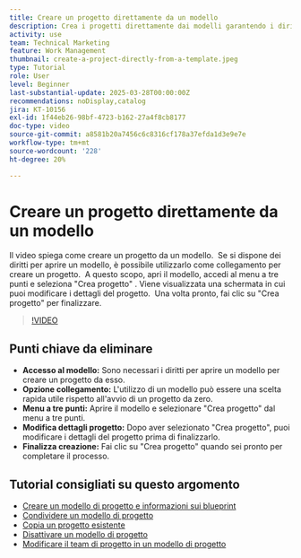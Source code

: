 ```yaml
---
title: Creare un progetto direttamente da un modello
description: Crea i progetti direttamente dai modelli garantendo i diritti di accesso, utilizzando il menu a tre punti per selezionare "Crea progetto", modificando i dettagli del progetto in base alle esigenze e finalizzando il processo per un’alternativa di configurazione efficiente.
activity: use
team: Technical Marketing
feature: Work Management
thumbnail: create-a-project-directly-from-a-template.jpeg
type: Tutorial
role: User
level: Beginner
last-substantial-update: 2025-03-28T00:00:00Z
recommendations: noDisplay,catalog
jira: KT-10156
exl-id: 1f44eb26-98bf-4723-b162-27a4f8cb8177
doc-type: video
source-git-commit: a8581b20a7456c6c8316cf178a37efda1d3e9e7e
workflow-type: tm+mt
source-wordcount: '228'
ht-degree: 20%

---
```


# Creare un progetto direttamente da un modello

Il video spiega come creare un progetto da un modello. &#x200B; Se si dispone dei diritti per aprire un modello, è possibile utilizzarlo come collegamento per creare un progetto. &#x200B; A questo scopo, apri il modello, accedi al menu a tre punti e seleziona &quot;Crea progetto&quot; &#x200B;. Viene visualizzata una schermata in cui puoi modificare i dettagli del progetto. &#x200B; Una volta pronto, fai clic su &quot;Crea progetto&quot; per finalizzare. &#x200B;

>[!VIDEO](https://video.tv.adobe.com/v/3456013/?quality=12&learn=on&enablevpops)

## Punti chiave da eliminare

* **Accesso al modello:** Sono necessari i diritti per aprire un modello per creare un progetto da esso. &#x200B;
* **Opzione collegamento:** L&#39;utilizzo di un modello può essere una scelta rapida utile rispetto all&#39;avvio di un progetto da zero. &#x200B;
* **Menu a tre punti:** Aprire il modello e selezionare &quot;Crea progetto&quot; dal menu a tre punti. &#x200B;
* **Modifica dettagli progetto:** Dopo aver selezionato &quot;Crea progetto&quot;, puoi modificare i dettagli del progetto prima di finalizzarlo. &#x200B;
* **Finalizza creazione:** Fai clic su &quot;Crea progetto&quot; quando sei pronto per completare il processo. &#x200B;


## Tutorial consigliati su questo argomento

* [Creare un modello di progetto e informazioni sui blueprint](/help/manage-work/create-and-manage-project-templates/create-a-project-template.md)
* [Condividere un modello di progetto](/help/manage-work/create-and-manage-project-templates/share-a-project-template.md)
* [Copia un progetto esistente](/help/manage-work/manage-projects/copy-an-existing-project.md)
* [Disattivare un modello di progetto](/help/manage-work/create-and-manage-project-templates/deactivate-a-project-template.md)
* [Modificare il team di progetto in un modello di progetto](/help/manage-work/create-and-manage-project-templates/edit-the-project-team-in-a-project-template.md)
